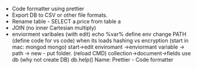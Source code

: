  - Code formatter using prettier
 - Export DB to CSV or other file formats.
 - Rename table - SELECT a.price from table a
 - JOIN (no inner Cartesian multiply)
 - enviorment varibales (with edit)
 echo %var%
 define env
 change PATH
 (define code for vs code)
 when its loads
 hashing vs encryption
 (start in mac: mongod mongo)
 start->edit enviromant ->enviormant variable -> path -> new - put folder. (reload CMD)
 collection->document->fields
 use db (why not create DB)
 db.help()
 Name: Prettier - Code formatter